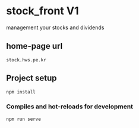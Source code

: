 # stock_front V1

management your stocks and dividends


## home-page url
```
stock.hws.pe.kr
```

## Project setup
```
npm install
```

### Compiles and hot-reloads for development
```
npm run serve
```
